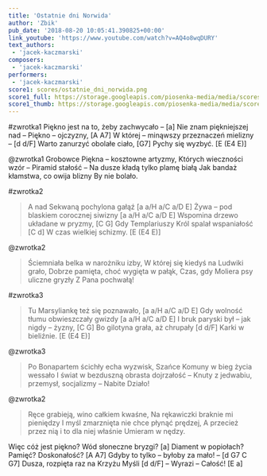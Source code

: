 ```yaml
---
title: 'Ostatnie dni Norwida'
author: 'Zbik'
pub_date: '2018-08-20 10:05:41.390825+00:00'
link_youtube: 'https://www.youtube.com/watch?v=AQ4o8wqDURY'
text_authors:
 - 'jacek-kaczmarski'
composers:
 - 'jacek-kaczmarski'
performers:
 - 'jacek-kaczmarski'
score1: scores/ostatnie_dni_norwida.png
score1_full: https://storage.googleapis.com/piosenka-media/media/scores/ostatnie_dni_norwida.png
score1_thumb: https://storage.googleapis.com/piosenka-media/media/scores/ostatnie_dni_norwida.png.180x0_q85_upscale.png
---
```


#zwrotka1
Piękno jest na to, żeby zachwycało – [a]
Nie znam piękniejszej nad – Piękno – ojczyzny, [A A7]
W której – minąwszy przeznaczeń mielizny – [d d/F]
Warto zanurzyć obolałe ciało, [G7]
Pychy się wyzbyć. [E (E4 E)]

@zwrotka1
Grobowce Piękna – kosztowne artyzmy,
Których wieczności wzór – Piramid stałość –
Na dusze kładą tylko plamę białą
Jak bandaż kłamstwa, co owija blizny
By nie bolało.

#zwrotka2
>A nad Sekwaną pochylona gałąź [a a/H a/C a/D E]
>Żywa – pod blaskiem corocznej siwizny [a a/H a/C a/D E]
>Wspomina drzewo układane w pryzmy, [C G]
>Gdy Templariuszy Król spalał wspaniałość [C d]
>W czas wielkiej schizmy. [E (E4 E)]

@zwrotka2
>Ściemniała belka w narożniku izby,
>W której się kiedyś na Ludwiki grało,
>Dobrze pamięta, choć wygięta w pałąk,
>Czas, gdy Moliera psy uliczne gryzły
>Z Pana pochwałą!

#zwrotka3
>Tu Marsyliankę też się poznawało,  [a a/H a/C a/D E]
>Gdy wolność tłumu obwieszczały gwizdy  [a a/H a/C a/D E]
>I bruk paryski był – jak nigdy – żyzny, [C G]
>Bo gilotyna grała, aż chrupały [d d/F]
>Karki w bieliźnie.  [E (E4 E)]

@zwrotka3
>Po Bonapartem ścichły echa wyzwisk,
>Szańce Komuny w bieg życia wessało
>I świat w bezduszną obrasta dojrzałość –
>Knuty z jedwabiu, przemysł, socjalizmy –
>Nabite Działo!

@zwrotka2
>Ręce grabieją, wino całkiem kwaśne,
>Na rękawiczki braknie mi pieniędzy
>I myśl zmarznięta nie chce płynąć prędzej,
>A przecież przez nią i to dla niej właśnie
>Umieram w nędzy.

Więc cóż jest piękno? Wód słoneczne bryzgi? [a]
Diament w popiołach? Pamięć? Doskonałość? [A A7]
Gdyby to tylko – byłoby za mało! – [d G7 C G7]
Dusza, rozpięta raz na Krzyżu Myśli [d d/F]
– Wyrazi – Całość! [E a]